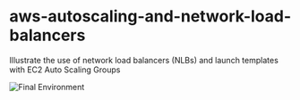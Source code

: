 # aws-autoscaling-and-network-load-balancers

Illustrate the use of network load balancers (NLBs) and launch templates with EC2 Auto Scaling Groups

![Final Environment](https://user-images.githubusercontent.com/3911650/53919219-9852aa00-4026-11e9-8f32-d0347fddea37.png)